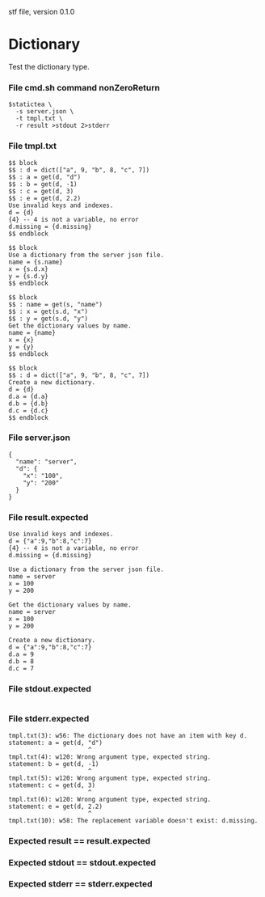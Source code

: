 stf file, version 0.1.0

# Dictionary

Test the dictionary type.

### File cmd.sh command nonZeroReturn

~~~
$statictea \
  -s server.json \
  -t tmpl.txt \
  -r result >stdout 2>stderr
~~~

### File tmpl.txt

~~~
$$ block
$$ : d = dict(["a", 9, "b", 8, "c", 7])
$$ : a = get(d, "d")
$$ : b = get(d, -1)
$$ : c = get(d, 3)
$$ : e = get(d, 2.2)
Use invalid keys and indexes.
d = {d}
{4} -- 4 is not a variable, no error
d.missing = {d.missing}
$$ endblock

$$ block
Use a dictionary from the server json file.
name = {s.name}
x = {s.d.x}
y = {s.d.y}
$$ endblock

$$ block
$$ : name = get(s, "name")
$$ : x = get(s.d, "x")
$$ : y = get(s.d, "y")
Get the dictionary values by name.
name = {name}
x = {x}
y = {y}
$$ endblock

$$ block
$$ : d = dict(["a", 9, "b", 8, "c", 7])
Create a new dictionary.
d = {d}
d.a = {d.a}
d.b = {d.b}
d.c = {d.c}
$$ endblock

~~~

### File server.json

~~~
{
  "name": "server",
  "d": {
    "x": "100",
    "y": "200"
  }
}
~~~

### File result.expected

~~~
Use invalid keys and indexes.
d = {"a":9,"b":8,"c":7}
{4} -- 4 is not a variable, no error
d.missing = {d.missing}

Use a dictionary from the server json file.
name = server
x = 100
y = 200

Get the dictionary values by name.
name = server
x = 100
y = 200

Create a new dictionary.
d = {"a":9,"b":8,"c":7}
d.a = 9
d.b = 8
d.c = 7

~~~

### File stdout.expected

~~~
~~~

### File stderr.expected

~~~
tmpl.txt(3): w56: The dictionary does not have an item with key d.
statement: a = get(d, "d")
                      ^
tmpl.txt(4): w120: Wrong argument type, expected string.
statement: b = get(d, -1)
                      ^
tmpl.txt(5): w120: Wrong argument type, expected string.
statement: c = get(d, 3)
                      ^
tmpl.txt(6): w120: Wrong argument type, expected string.
statement: e = get(d, 2.2)
                      ^
tmpl.txt(10): w58: The replacement variable doesn't exist: d.missing.
~~~

### Expected result == result.expected
### Expected stdout == stdout.expected
### Expected stderr == stderr.expected

